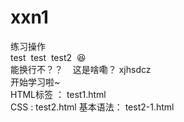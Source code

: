 # xxn1
练习操作
<br>test &nbsp;test &nbsp;test2 &nbsp;😆 
<br>能换行不？？&nbsp;&nbsp;&nbsp;&nbsp;这是啥嘞？ xjhsdcz
<br>开始学习啦~
<br> HTML标签 ： test1.html
<br> CSS :  test2.html  基本语法： test2-1.html